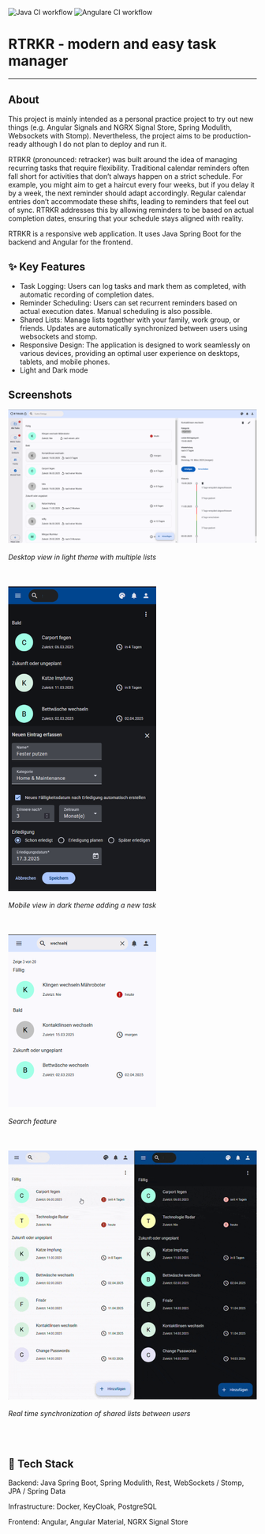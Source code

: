 ![Java CI workflow](https://github.com/lbakker77/retracker/actions/workflows/maven.yml/badge.svg) ![Angulare CI workflow](https://github.com/lbakker77/retracker/actions/workflows/node.js.yml/badge.svg)

# RTRKR - modern and easy task manager

---


## About
This project is mainly intended as a personal practice project to try out new things (e.g. Angular Signals and NGRX Signal Store, Spring Modulith, Websockets with Stomp). Nevertheless, the project aims to be production-ready although I do not plan to deploy and run it. 

RTRKR (pronounced: retracker) was built around the idea of managing recurring tasks that require flexibility. Traditional calendar reminders often fall short for activities that don’t always happen on a strict schedule. For example, you might aim to get a haircut every four weeks, but if you delay it by a week, the next reminder should adapt accordingly. Regular calendar entries don’t accommodate these shifts, leading to reminders that feel out of sync. RTRKR addresses this by allowing reminders to be based on actual completion dates, ensuring that your schedule stays aligned with reality.

RTRKR is a responsive web application. It uses Java Spring Boot for the backend and Angular for the frontend.

## :sparkles: Key Features
* Task Logging: Users can log tasks and mark them as completed, with automatic recording of completion dates.
* Reminder Scheduling: Users can set recurrent reminders based on actual execution dates. Manual scheduling is also possible.
* Shared Lists: Manage lists together with your family, work group, or friends. Updates are automatically synchronized between users using websockets and stomp.
* Responsive Design: The application is designed to work seamlessly on various devices, providing an optimal user experience on desktops, tablets, and mobile phones.
* Light and Dark mode

## Screenshots

![basic desktop view](assets/screenshot1.png)<br/><br/>
*Desktop view in light theme with multiple lists*
<br/><br/>
<br/><br/>
![add task mobile dark theme](assets/screenshot_add_task.png)<br/><br/>
*Mobile view in dark theme adding a new task*
<br/><br/>
<br/><br/>
![Search in mobile mode](assets/screenshot_search.png)<br/><br/>
*Search feature*
<br/><br/>
<br/><br/>
![real time collaboration](assets/shared_lists.gif)<br/><br/>
*Real time synchronization of shared lists between users*
<br/><br/>
<br/><br/>


## :electric_plug: Tech Stack

Backend: Java Spring Boot, Spring Modulith, Rest, WebSockets / Stomp, JPA / Spring Data

Infrastructure: Docker, KeyCloak, PostgreSQL

Frontend: Angular, Angular Material, NGRX Signal Store

